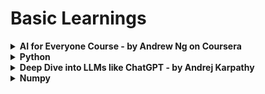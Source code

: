 # Basic Learnings

<details>
   <summary><strong>AI for Everyone Course - by Andrew Ng on Coursera</strong></summary>

## 20/5/25
- ANI, Gen AI and AGI
- Supervised Learning
- How do LLMs work?
- Importance of Cleaning up data before feeding it to system
- ML v/s DS
- What is Deep Learning / Neural Networks?

## 21/5/25
- Starting an AI project: Workflows for ML and DS projects
- Brainstorming Framework: How can businesses use AI to be more efficient
- Build v/s Buy
- Working with an AI team
- Various Libraris/Tools: PyTorch, TensorFlow, HuggingFace, Paddle Paddle, Scikit-Learn, R, Research Pubilication on arxiv, Repos: Github
- Building AI in your company: Case Studies for Smart Speackers and Self-Driving Cars
- Different Roles for AI: Software Engineer, ML Engineer, ML Researcher, Data Scientist, Data Engineer, AI Product Manager
- AlexNet and its papers

## 22/5/25
- Execute Pilot Projcts: more important for initial projects to succeed rather than be most valuable
- Show traction within 6-12 months
- Who is CAIO: Chief AI Officer looks upon the in-house AI team which develops solutions for other business units
- Providing AI training for executives, senior business leaders, leaders of divitions and trainees too is very important
- Better Product -> More Users -> More Data -> Better Product and the cycle continues
- Don't be too optimistic or pessimistic about AI. It can't solve everything? At the same time, it can create great impact for very specific applications
- Get some friends to learn about AI
- Start brainstorming projects with them: No project is too small to start
- Areas of Impact: Computer Vision, NLP, Speech, Generative AI, Robotics, General ML, Unsupervised Learning, Transfer Learning, Reinforcement Learning, GAN, Knowledge graphs etc.
- Limitations of AI: Biases, performance issues, adversarial attacks, deepfakes etc.
</details>


<details>
   <summary><strong>Python</strong></summary>

   # 26/5/25
   - Learnt basic arithmetic
   - Learnt basic syntax
   - True, False, bool(), None, is, ==, difference between `is` and `==`, chainin relational operators
   - Strings and their basics, f-strings
   ## How to actually learn python fast?
   - Week 1-2: Master the basics
   - Week 3-4: Write at least 30-40 programs
   - Never fall into "tutorial hell". When watching 70-80% of content, you actually only retain 10-20%.
   - Focus on 80-90% doing and only 20% tutorials.
   - Pick a Niche: Web Dev (Django, Flask, Fast API), Game Dev (Pygame), Data Analysis (Pandas, Numpy), Machine Learning (PyTorch, Tensorflow), Working with AI agents (LangChain, LangGraph), Automation scripts for daily tasks and Hardware Projects (Raspberry Pi).
   - After picking your niche, pick a project to work on.
   - Finish the damn project! Even if it is bad!
   - Advanced Python: List comprehensions, Generator expressions, Context managers, Dictionary and Set Operations, Decorators, Type Hints
   - Version Control your code properly
   - Deploy your projects: Web apps (Heroku, Railway or Render), Data Projects (Google Colab, Kaggle), Utilities (Docker)

   # 27/5/25
   - Wrote some basic programs: Odd/Even, Leap Year, Sum of Digits, Armstrong no., Prime no.s in a range, Print triangle patterns, Number Reversal, Fibonacci sequence, Remove duplicate characters in a string
   - Learnt about string functions in python
   - Learnt some tips and tricks along the way

   # 28/5/25
   - Wrote Some more programs: calculator, number guessing, password strength checker, capitalize first letter of each word in a sentence, word frequency in a sentence etc.
   - Learnt new concepts: functions, some cool operations on lists and even strings
   - There are crazy functions out there!!
   ## General
   - Applied for "AI essentials" course on Coursera. Seems worth it.
   - Revised some previous AI learnings, python syntax etc.

   ## 31/5/25
   - Wrote around 6-7 programs
   - Transpose problem, flatten lists, divide the list into chunks, merge sorted lists into one, anagram strings, removing palindrome strings from sentence, reverse each word in strings.
   - Learnt about tuples and dictionaries and basic operations
   - Searched about projects which I can do using python. There are so many options!
</details>

<details>
   <summary><strong>Deep Dive into LLMs like ChatGPT - by Andrej Karpathy</strong></summary>

   # [Deep Dive into LLMs like ChatGPT](https://youtu.be/7xTGNNLPyMI?list=PLv6a69CxXDO_adRH9DQdvgjvAI_b8MdhQ)

   ## 30/5/25
   - [FineWeb Dataset](https://huggingface.co/spaces/HuggingFaceFW/blogpost-fineweb-v1)
   ### Pre-Training
   - Download and preprocess the internet
   - Filtering Mechanisms in place: URL filtering (remove adult content), Text Extraction (just raw HTML), Language Filterng (More than 65% English webpages) and other custom filters.
   - After filtering you end up with TBs worth of text from billions of webpages. This is the starting point for training the model.
   ### Tokenization
   - How to feed it to Neural Network? You need to arrange the text as a 1D sequence of characters.
   - Then apply utf-8 code on the text.
   - We don't just two symbols (0 and 1) and extremely long sequences. Instead, we want more symbols and shorter sequences.
   - If we group 8 bits as 1 byte? We have 8 times smaller sequence but we now have 256 possible symbols. We call this "vocabulary". We need to even smaller sequences.
   - We can go even further. It turns out `116 32` is most recurring byte pair. So, we group it now. This is called "Bit Pair Encoding Algorithm".
   - [Tiktokenizer](https://tiktokenizer.vercel.app/). Choose cl100k_base model. Type some words to see the tokens. Play around with capitalization. It is case sensitive.
   ### Neural Network Training
   - We take a window of tokens: say 8000 tokens. The length of the window is our choice.
   - Then we try to predict the next token in the sequence. We assign probabilites for next token. Since GPT's vocabulary is 100,277 tokens, we assign those many probabilities.
   - If we already know what's coming next and the NN gives a lower probability for that token, we can fine tune the model mathematically in such a way that the correct answer gets higher probability and all others lower probabilities.
   ### Neural Network Internals
   - You have a window of size: 8000 and on the other hand, you have a billion parameters (randomly set at the start)
   - We feed them into a giant mathematical expression and it emits probabilities
   - [LLMs Visualization](https://bbycroft.net/llm)
   - You can see various weights/parameters. They are just mathematical functions too, they don't have any memory. Its just vector products, matrix multiplications etc.
   - We have to fine tune these weights to get the desired output.
   ### Extra
   - Downloaded "Attention is all you need" paper.
   - Will read it some time.

   ## 31/5/25
   ### Inference
   - To generate data, just predict one token at a time.
   - Start with a token, feed it to a Neural Network, then we sample the tokens of highest probabilities from the probability vector.
   ```mermaid
    graph LR
    A[91] -->|Neural Network| B(( Probablities ))
    B -->|sample| C[860]


    D[91 and 860]--> |Neural Network| E(( Probablities ))
    E-->|Sample| F[287]


    N[91, 860 and 287]--> |Neural Network| G(( Probablities ))
    G-->|Sample| H[11579]
   
    I[91, 860, 287 and 11579]--> |Neural Network| J(( Probablities ))
    J-->|Sample| K[13659]
   ```
   - As we can see, it is not the right answer. It is 3962.
   ### Reproducing OpenAI's GPT-2
   - GPT-2 was published in 2019
   - Paper: "Language Models are Unsupervised Multitask Learners"
   - 1.6 Billion parameters
   - Maximum context length of 1024 tokens
   - Trained on about 100 billion tokens
   - [Reproducing GPT-2](https://github.com/karpathy/llm.c/discussions/677)
   - Before the cost of training was about $800, now you can do it within $100. The reason is that datasets have become much better due to filtering mechanisms.
   - You can't train the model on your laptop! You need a GPU. If you don't have one, you can rent one on [Lambda](lamdalabs.com)
   - Search "Biggest LLM base models"
   - Llama 3 (2024): 405 billion parameters trained on 15 trillion tokens
   - [Paper: "The Llama 3 Herd of Models"](https://arxiv.org/pdf/2407.21783)
   - [Hyperbolic](app.hyperbolic.xyz)
   - How is a base model different from an assistant? To a base model, you can't ask a question and expect a reply. Your prompt will be tokenized and fed to the Neural Network. Then, it is just autocompleting the next tokens. What you get is just a recollection of its past "memory" that it was previously trained on.
   - These models are very good at memorization. Ask it a sentence on wikipedia and it will give you the rest. But, eventually, it will deviate.
   - Prime the model about stuff from the future (a date after its knowledge cutoff) and see what happens.
     
   ## 1/6/25
   - The models have "in-context" learning abilities. By learning about the context, they can answer more questions about what comes next.
   - Suppose, I give it 9 pairs of English words with its translation in Hindi and for the 10th pair, I just give it the English word. By recognizing the pattern in its input, it gives me the translation in Hindi for the 10th word.
   - If you want a base model to work as an assistant, you can give it a two-person (human and chatbot) conversation turn by turn. And at the end, just give a prompt: a question. Now, it will take on the role of an assistant and then it will answer your question.
   ### The "psychology" of a base model
   - It is a token-level internet document simulator
   - It is a probabilistic - you're going to get something else each time you run
   - It "dreams" internet documents
   - It can also recite some training documents verbatim from memory ("regulation")
   - The parameters of the model are kind of like a lossy zip file of the internet -> a lot of useful world knowledge is stored in the parameters of the network
   - You can already use it for applications (e.g. translation) by being clever with your prompts
   ### Post-training
   - We are now using a new data set of conversations
   - This training period will be much shorter: in the matter of hours
   - The pre-training stage will be around 3 months of time
   - The data sets are made manually and fed into the same Neural Network
   - Again, it is time to visualize `gpt-4o`on [Tiktokenizer](tiktokenizer.vercel.app)
   ```
   User: What is 2+2?
   Assistant: 2+2=4
   User: What if it was *?
   Assistant: 2*2=4, same as 2+2!
   ```
   - The tokens are as follows:
   ```
   <|im_start|>user<|im_sep|>What is 2+2?<|im_end|><|im_start|>assistant<|im_sep|>2+2=4<|im_end|><|im_start|>user<|im_sep|>What if it was *?<|im_end|><|im_start|>assistant<|im_sep|>2*2=4, same as 2+2!<|im_end|><|im_start|>assistant<|im_sep|>
   ```
   - `im_start` stands for "imaginary monologue start", then it is `im_sep` and at last it is `im_end`. All of these are new and special.
   - [2022 Paper](https://arxiv.org/abs/2203.02155): "Training language models to follow instructions with human feedback" or ***InstructGPT***
   - [Hugging Face Interface Playground](https://huggingface.co/spaces/huggingface/inference-playground)
   - Rules that AI organizations should follow for a chatbot to be: respectful, truthful, harmless, and helpful assistant etc.
   - The assistant will take on the persona according to the dataset it is trained on. So, it is very important what kind of data we are dealing with.
   - Now companies don't write conversations from scratch, they just use other LLMs which do it with ease. For example: UltraChat
   - Asking a LLM is basically like asking an human labeler. A chatbot is like a simulation of a human labeler.
   - When you ask a question, there is no infinite intelligence there. What you are getting in response is a statistical simulation of a labeler that was hired by OpenAI.

   ## 2/6/25
   ### Hallucinations
   - You feed conversations like: User: "Who is `person name` ?" and Assistant: `person name` is a ..., and then ask completely random name, it will hallucinate.
   - But the style will match with the training set it was given.
   - How do we know what a model knows and what it doesn't know? We can probe it.
   - [Meta Paper: The Llama 3 Herd of Models](https://arxiv.org/pdf/2407.21783) tells us how it dealt with hallucinations. Refer to "facuality" section.
   - Prompt: A paragraph from an article. Ask the LLM to generate 3 factual questions based on it and also generate the correct answer.
   - Compare it with other LLMs answer (acting as a judge).
   - If there is a hallucination, then take the same question, add it to the dataset, the correct answer will now be: "I don't know".
   - Repeat this for a number of questions.
   - If the model doesn't know, allow the model to search. Introduce a search token: `search_start` for example.
   - When the model sees this, it will stop generating and goes to "search" the internet. It retrieves the text, copy paste into the context window.
   - `Vague Recollection`: Knowledge in the parameters (something you read a month ago)
   - `Working Memory`: Knowledge in the tokens of the context window
   ### Knowledge of Self
   - What model are you? Who built you? are not sensical questions.
   - If model is not trained on such questions, it will give rubbish.
   - Invisible tokens are there to remind models about its identity.
   ### Models need tokens to think
   - Human: "I buy 3 apples and 2 oranges. Each orange costs $2. The total cost of all the fruit is #13. What is the cost of apples?
   - Assistant Answer-1: The answer is $3. This is because 2 oranges at $2 are $4 total. So the 3 apples cost $9, and therefore each apple is 9/3 = $3.
   - Assistant Answer-2: The total cost of oranges is $4. 13-4 = 9, the cost of the 3 apples is $9. 9/3 = 3, so each apple costs $3. The answer is $3.
   - For nano-gpt, there is fixed amount of computation happening for each token. We need to distribut our reasoning and our computation across many tokens because every single token is spending a finite amount of computation on it.
   - The first answer is worse. In the first sentence itself, it has the answer and it will be stored in the context window. The later sentences justify that answer. There is no computation that is happening. If you train the model like this, what you are doing is making the model to basically guess the answer in a single token because of the finite amount of computation that can happen per token.
   - Therefore, answer-2 is much better because the computation and reasoning is spread across tokens.
   - You can force a model to produce an answer in a single token by literally asking for it. It will do it but the answer will be wrong.
   - Models can "mentally think" or can use "code". It so happens that the intermediate steps can actually go wrong in the mentally thinking case. So you can ask the model to use code to verify the answer.

   ## 6/6/25
   ### Models need tokens to think (Contd.)
   - Models are very bad at counting. This also forces models to give answers in a single token.
   - Tell it count the dots in `................................................................................` for example. Then compare it with answer from code. The code answer will be correct.
   ### Models are not good with spelling
   - Remember they see tokens (text chunks), not individual letter.
   - Ask it to print every nth character from a string. For example, "Arithmetic" and every 3rd letter.
   ### Random Stuff
   - `What is bigger 9.11 or 9.9?` would previously result in 9.11 as the answer, but now it's correct.
   - It seems like it is related to the verses on the Bible. The verse 9.11 would come after 9.99 and so on.

   ### Reinforcement Learning and Supervised Finetuning (SFT model)
   - Think of this as a textbook that you were reading at school. Similarly, the models need to go to "school". First learn theory, then solved problems. Then test yourself by solving unsolved problems. Then when you make error, you learn by reinforcement. Same thing goes with models.
   - Exposition $\Leftrightarrow$ pretraining (background knowledge)
   - Worked Problem $\Leftrightarrow$ supervised finetuning (problem + demonstrated solution, for imitation)
   - Practice Problems $\Leftrightarrow$ Reinforcement Learning (prompts ot practice, trial and error until you reach the correct answer)
   - Ask a question many times. Get like 20 solutions, only 5 of them might be right. So take the top solution (each right and short), train on it. Repeat many, many times.
   - The model's parameter will get adjusted to this type of behaviour for that kind of questions.
   - [DeepSeek-R1: Incentivizing Reasoning Capability in LLMs via Reinforcement Learning talks aobut RL models](https://arxiv.org/pdf/2501.12948) talks about how it performed reinforcement learning.
   - How models are fine-tuned to get more accurate.
   - Model was trying different ways to think through the same problem. This in turn increased the response length. But on the other hand, it increased its accuracy.
   - [together.ai](https://api.together.xyz/signin?redirectUrl=%2Fplayground%2Fv2%2Fchat) playground hosts many different models.
   - AI studio by google. Try it out.
   - [AlphaGo](https://discovery.ucl.ac.uk/id/eprint/10045895/1/agz_unformatted_nature.pdf). See how it became a very good player at go.
   - There are thousands of matches that it learns from. Basically you are imitating human players, therefore there is a certain limit of ELO rating after which you can't cross. This is the case for Suupervised Learning.
   - But, in the case of Reinforcement Learning, it gets even better.
   - Search about `move 37 alphago`, an extremely rare move that no human would play. But it turns out that it was a great move!

   ### Reinforcement Learning in un-verifiable domains (RLHF: Reinforcement Learning from Human Feedback)
   - [Human Preferences by OpenAI](https://arxiv.org/pdf/1909.08593)
   - Make a model to write a joke. It turns out they are bad at it. Also, how to rate these jokes?
   - Run RL as usual, 1000 prompts of 1000 rollouts. That is worse.
   - Or create a neural net simulator (see LLM chart in Resources folder) of human simulators and let it rate the jokes.
   #### Advantages of RLHF
   - We can run RL, in arbitrary domains! Even for the unverifiable ones.
   - There is something called the discriminator - generator gap.
   - Write a story v/s Which of these 5 poems if best? Turns out, it is much easier to discriminate than to generate.
   #### Downside
   - We are doing RL with respect to a lossy simulation of humans. Can be misleading after many iterations.
   - Results become non-sensical and also the reware system might rate it high.
   - This happens when RL runs for too long. It finds a way to get really high scores with nonsensical results.
   - Crop it after a certain time!
   - Keeping track of LLMs: [lmarena.ai](lmarena.ai)
   - [AI News](news.smol.ai)
   - Where to find them: proprietary models (on respective websites of the LLM providers)
   - Open weights models (DeepSeek, Llama): an inference provider
   - We can run them locally! [LMStudio](lmstudio.ai) 
</details>

<details>
   <summary><strong>Numpy</strong></summary>

   # [Numpy documentation](https://numpy.org/doc/stable/user/basics.creation.html)
   ## 15/6/25
   ### Numpy Basics
   - Array Creation
   - Array properties: Shape, Dimension, Size, dtype etc.
   - Special arrays: zeros, ones, eye, arange, linspace etc.
   - Randome arrays
   - Array operations: +, *, **, np.dot(a,b)
   - Indexing and Slicing
   - Reshaping and Transposing
   - Boolean Indexing
   - Aggregation Functions
   ## 16/6/25
   ### Beginner Practice Programs
   - Create a 1D array of numbers from 0 to 9.
   - Create a 3x3 matrix with values ranging from 0 to 8.
   - Create a 5x5 identity matrix.
   - Generate a random number between 0 and 1.
   - Create a 10-element array of zeros and set the fifth value to 1.
   ### Intermediate Practice Programs
   - Create a 10x10 array with random values and find the minimum and maximum values.
   - Normalize a 5x5 random matrix (values between 0 and 1).
   - Multiply two matrices (2x3) and (3x4).
   - Replace all odd numbers in an array with -1.
   - Create a checkerboard 8x8 matrix using slicing.
   ### Advanced Programs
   - Find the most frequent value in an array.
   - Write a function that computes the moving average over a 1D array.
   - Rotate a matrix by 90 degrees.
   - Solve a linear system Ax = b using np.linalg.solve().
   - Create a Mandelbrot set using NumPy and matplotlib.

   ## 24/6/25
   ### Numpy Tutorial by Chai aur Code
   - Learnt basic differencce between lists, arrays, vectors etc.
   - Learnt Operations on Numpy Array
   - Practiced with some Real World Data
   - Stored an image in Matrix and converting image in dark mode.
</details>
